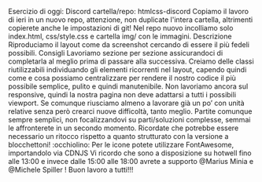 Esercizio di oggi: Discord
cartella/repo: htmlcss-discord
Copiamo il lavoro di ieri in un nuovo repo, attenzione, non duplicate l'intera cartella, altrimenti copierete anche le impostazioni di git!
Nel repo nuovo incolliamo solo index.html, css/style.css e cartella img/ con le immagini.
Descrizione
Riproduciamo il layout come da screenshot cercando di essere il più fedeli possibili.
Consigli
Lavoriamo sezione per sezione assicurandoci di completarla al meglio prima di passare alla successiva.
Creiamo delle classi riutilizzabili individuando gli elementi ricorrenti nel layout, capendo quindi come e cosa possiamo centralizzare per rendere il nostro codice il più possibile semplice, pulito e quindi manutenibile.
Non lavoriamo ancora sul responsive, quindi la nostra pagina non deve adattarsi a tutti i possibili viewport. Se comunque riusciamo almeno a lavorare già un po’ con unità relative senza però crearci nuove difficoltà, tanto meglio.
Partite comunque sempre semplici, non focalizzandovi su parti/soluzioni complesse, semmai le affronterete in un secondo momento.
Ricordate che potrebbe essere necessario un ritocco rispetto a quanto strutturato con la versione a blocchettoni! :occhiolino:
Per le icone potete utilizzare FontAwesome, importandolo via CDNJS
Vi ricordo che sono a disposizione su hotwell fino alle 13:00 e invece dalle 15:00 alle 18:00 avrete a supporto 
@Marius Minia
 e 
@Michele Spiller
 !
Buon lavoro a tutti!!!